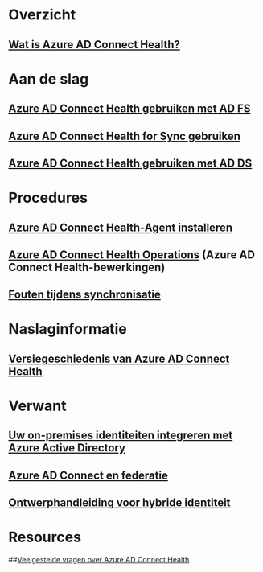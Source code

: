 # Overzicht
## [Wat is Azure AD Connect Health?](active-directory-aadconnect-health.md)

# Aan de slag
## [Azure AD Connect Health gebruiken met AD FS](active-directory-aadconnect-health-adfs.md)
## [Azure AD Connect Health for Sync gebruiken](active-directory-aadconnect-health-sync.md)
## [Azure AD Connect Health gebruiken met AD DS](active-directory-aadconnect-health-adds.md)

# Procedures
## [Azure AD Connect Health-Agent installeren](active-directory-aadconnect-health-agent-install.md)
## [Azure AD Connect Health Operations](active-directory-aadconnect-health-operations.md) (Azure AD Connect Health-bewerkingen)
## [Fouten tijdens synchronisatie](../active-directory-aadconnect-troubleshoot-sync-errors.md)

# Naslaginformatie
## [Versiegeschiedenis van Azure AD Connect Health](active-directory-aadconnect-health-version-history.md)

# Verwant
## [Uw on-premises identiteiten integreren met Azure Active Directory](../active-directory-aadconnect.md)
## [Azure AD Connect en federatie](../active-directory-aadconnectfed-whatis.md)
## [Ontwerphandleiding voor hybride identiteit](../active-directory-hybrid-identity-design-considerations-overview.md)

# Resources
##[Veelgestelde vragen over Azure AD Connect Health](active-directory-aadconnect-health-faq.md)



<!--HONumber=Feb17_HO3-->


